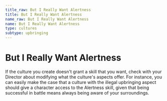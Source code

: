 ```yaml
---
title_raw: But I Really Want Alertness
title: But I Really Want Alertness
name_raw: But I Really Want Alertness
name: But I Really Want Alertness
type: cultures
subtype: upbringing
---
```


# But I Really Want Alertness

If the culture you create doesn't grant a skill that you want, check with your Director about modifying what the culture's aspects offer. For instance, you can easily make the case that a culture with the illegal upbringing aspect should give a character access to the Alertness skill, given that being successful in battle means always being aware of your surroundings.
